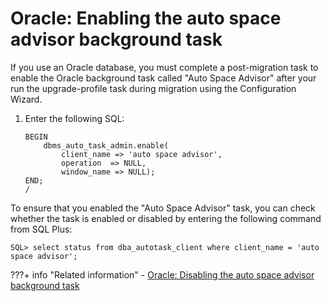 # Oracle: Enabling the auto space advisor background task

If you use an Oracle database, you must complete a post-migration task to enable the Oracle background task called "Auto Space Advisor" after your run the upgrade-profile task during migration using the Configuration Wizard.

1.  Enter the following SQL:

    ```
    BEGIN
    	dbms_auto_task_admin.enable(
    		client_name => 'auto space advisor',
    		operation  => NULL,
    		window_name => NULL);
    END;
    /
    ```


To ensure that you enabled the "Auto Space Advisor" task, you can check whether the task is enabled or disabled by entering the following command from SQL Plus:

```
SQL> select status from dba_autotask_client where client_name = 'auto space advisor';
```


???+ info "Related information"
    -   [Oracle: Disabling the auto space advisor background task](../../../../../../deployment/manage/migrate/settingup_target_env/db_consideration/mig_pre_oracle_disableasa.md)

